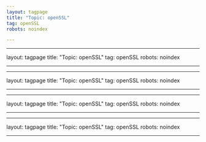 ```yaml
---
layout: tagpage
title: "Topic: openSSL"
tag: openSSL
robots: noindex

---
```

---
layout: tagpage
title: "Topic: openSSL"
tag: openSSL
robots: noindex

---
---
layout: tagpage
title: "Topic: openSSL"
tag: openSSL
robots: noindex

---
---
layout: tagpage
title: "Topic: openSSL"
tag: openSSL
robots: noindex

---
---
layout: tagpage
title: "Topic: openSSL"
tag: openSSL
robots: noindex

---
